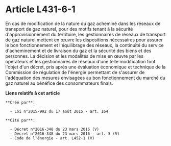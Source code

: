 # Article L431-6-1

En cas de modification de la nature du gaz acheminé dans les réseaux de transport de gaz naturel, pour des motifs tenant à la
sécurité d'approvisionnement du territoire, les gestionnaires de réseaux de transport de gaz naturel mettent en œuvre les
dispositions nécessaires pour assurer le bon fonctionnement et l'équilibrage des réseaux, la continuité du service
d'acheminement et de livraison du gaz et la sécurité des biens et des personnes. La décision et les modalités de mise en
œuvre par les opérateurs et les gestionnaires de réseaux d'une telle modification font l'objet d'un décret, pris après une
évaluation économique et technique de la Commission de régulation de l'énergie permettant de s'assurer de l'adéquation des
mesures envisagées au bon fonctionnement du marché du gaz naturel au bénéfice des consommateurs finals.

**Liens relatifs à cet article**

	**Créé par**:

	  - Loi n°2015-992 du 17 août 2015 - art. 164

	**Cité par**:

	  - Décret n°2016-348 du 23 mars 2016 (V)
	  - Décret n°2016-348 du 23 mars 2016 - art. 5 (V)
	  - Code de l'énergie - art. L452-1 (V)
